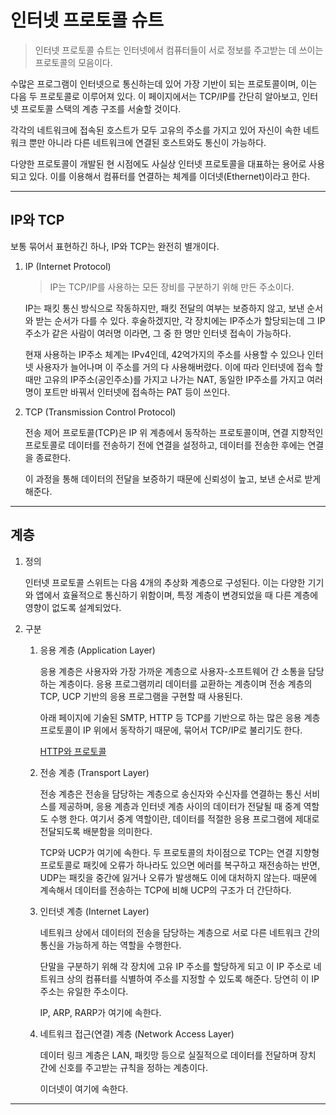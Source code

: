 # 인터넷 프로토콜 슈트

> 인터넷 프로토콜 슈트는 인터넷에서 컴퓨터들이 서로 정보를 주고받는 데 쓰이는 프로토콜의 모음이다.
> 

수많은 프로그램이 인터넷으로 통신하는데 있어 가장 기반이 되는 프로토콜이며, 이는 다음 두 프로토콜로 이루어져 있다. 이 페이지에서는 TCP/IP를 간단히 알아보고, 인터넷 프로토콜 스택의 계층 구조를 서술할 것이다.

각각의 네트워크에 접속된 호스트가 모두 고유의 주소를 가지고 있어 자신이 속한 네트워크 뿐만 아니라 다른 네트워크에 연결된 호스트와도 통신이 가능하다.

다양한 프로토콜이 개발된 현 시점에도 사실상 인터넷 프로토콜을 대표하는 용어로 사용되고 있다. 이를 이용해서 컴퓨터를 연결하는 체계를 이더넷(Ethernet)이라고 한다.

---

## IP와 TCP

보통 묶어서 표현하긴 하나, IP와 TCP는 완전히 별개이다.

1. IP (Internet Protocol)
    
    > IP는 TCP/IP를 사용하는 모든 장비를 구분하기 위해 만든 주소이다.
    > 
    
    IP는 패킷 통신 방식으로 작동하지만, 패킷 전달의 여부는 보증하지 않고, 보낸 순서와 받는 순서가 다를 수 있다. 후술하겠지만, 각 장치에는 IP주소가 할당되는데 그 IP주소가 같은 사람이 여러명 이라면, 그 중 한 명만 인터넷 접속이 가능하다. 
    
    현재 사용하는 IP주소 체계는 IPv4인데, 42억가지의 주소를 사용할 수 있으나 인터넷 사용자가 늘어나며 이 주소를 거의 다 사용해버렸다. 이에 따라 인터넷에 접속 할 때만 고유의 IP주소(공인주소)를 가지고 나가는 NAT, 동일한 IP주소를 가지고 여러명이 포트만 바꿔서 인터넷에 접속하는 PAT 등이 쓰인다.
    
2. TCP (Transmission Control Protocol)
    
    전송 제어 프로토콜(TCP)은 IP 위 계층에서 동작하는 프로토콜이며, 연결 지향적인 프로토콜로 데이터를 전송하기 전에 연결을 설정하고, 데이터를 전송한 후에는 연결을 종료한다.
    
    이 과정을 통해 데이터의 전달을 보증하기 때문에 신뢰성이 높고, 보낸 순서로 받게 해준다. 
    

---

## 계층

1. 정의
    
    인터넷 프로토콜 스위트는 다음 4개의 추상화 계층으로 구성된다. 이는 다양한 기기와 앱에서 효율적으로 통신하기 위함이며, 특정 계층이 변경되었을 때 다른 계층에 영향이 없도록 설계되었다.
    
2. 구분
    1. 응용 계층 (Application Layer)
        
        응용 계층은 사용자와 가장 가까운 계층으로 사용자-소프트웨어 간 소통을 담당하는 계층이다. 응용 프로그램끼리 데이터를 교환하는 계층이며 전송 계층의 TCP, UCP 기반의 응용 프로그램을 구현할 때 사용된다.
        
        아래 페이지에 기술된 SMTP, HTTP 등 TCP를 기반으로 하는 많은 응용 계층 프로토콜이 IP 위에서 동작하기 때문에, 묶어서 TCP/IP로 불리기도 한다. 
        
        [HTTP와 프로토콜](https://github.com/976520/TIL/blob/main/network/HTTP%EC%99%80%20%ED%94%84%EB%A1%9C%ED%86%A0%EC%BD%9C.md)
        
    2. 전송 계층 (Transport Layer)
        
        전송 계층은 전송을 담당하는 계층으로 송신자와 수신자를 연결하는 통신 서비스를 제공하며, 응용 계층과 인터넷 계층 사이의 데이터가 전달될 때 중계 역할도 수행 한다. 여기서 중계 역할이란,  데이터를 적절한 응용 프로그램에 제대로 전달되도록 배분함을 의미한다.
        
        TCP와 UCP가 여기에 속한다. 두 프로토콜의 차이점으로 TCP는 연결 지향형 프로토콜로 패킷에 오류가 하나라도 있으면 에러를 복구하고 재전송하는 반면, UDP는 패킷을 중간에 잃거나 오류가 발생해도 이에 대처하지 않는다. 때문에 계속해서 데이터를 전송하는 TCP에 비해 UCP의 구조가 더 간단하다.
        
    3. 인터넷 계층 (Internet Layer)
        
        네트워크 상에서 데이터의 전송을 담당하는 계층으로 서로 다른 네트워크 간의 통신을 가능하게 하는 역할을 수행한다. 
        
        단말을 구분하기 위해 각 장치에 고유 IP 주소를 할당하게 되고 이 IP 주소로 네트워크 상의 컴퓨터를 식별하여 주소를 지정할 수 있도록 해준다. 당연히 이 IP 주소는 유일한 주소이다.
        
        IP, ARP, RARP가 여기에 속한다.
        
    4. 네트워크 접근(연결) 계층 (Network Access Layer)
        
        데이터 링크 계층은 LAN, 패킷망 등으로 실질적으로 데이터를 전달하며 장치 간에 신호를 주고받는 규칙을 정하는 계층이다. 
        
        이더넷이 여기에 속한다.
        

---
